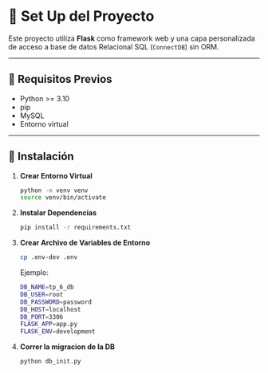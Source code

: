 # 🚀 Set Up del Proyecto

Este proyecto utiliza **Flask** como framework web y una capa personalizada de acceso a base de datos Relacional SQL (`ConnectDB`) sin ORM.

---

## :memo: Requisitos Previos

- Python >= 3.10
- pip
- MySQL
- Entorno virtual

---

## :wrench: Instalación

1. **Crear Entorno Virtual**

    ```bash
    python -m venv venv
    source venv/bin/activate   
    ```

2. **Instalar Dependencias**

    ```bash
    pip install -r requirements.txt
    ```
3. **Crear Archivo de Variables de Entorno**
    ```bash
    cp .env-dev .env
    ```

    Ejemplo:

    ```bash
    DB_NAME=tp_6_db
    DB_USER=root
    DB_PASSWORD=password 
    DB_HOST=localhost
    DB_PORT=3306
    FLASK_APP=app.py
    FLASK_ENV=development
    ```

4. **Correr la migracion de la DB**
    ```bash
    python db_init.py
    ```